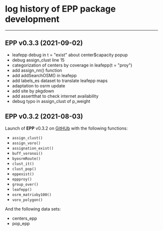 # log history of EPP package development

-------------------------------------------------------

## EPP v0.3.3 (2021-09-02)

  * leafepp debug in t = "exist" about center$capacity popup
  * debug assign_clust line 15
  * categorization of centers by coverage in leafepp(t = "proy")
  * add assign_nn() function
  * add addSearchOSM() in leafepp
  * add labels_es dataset to translate leafepp maps 
  * adaptation to osrm update
  * add site by pkgdown
  * add assertthat to check internet availability
  * debug typo in assign_clust of p_weight

## EPP v0.3.2 (2021-08-03)

Launch of **EPP** v0.3.2 on [GitHUb](https://github.com/RichDeto/EPP) with the following functions:  
  * `assign_clust()`    
  * `assign_voro()`    
  * `assignation_exist()`
  * `buff_voronoi()`
  * `byosrmRoute()`
  * `clust_it()`
  * `clust_pop()`
  * `eppexist()`
  * `eppproy()`
  * `group_over()`
  * `leafepp()`
  * `osrm_matrixby100()`
  * `voro_polygon()`
  
  
And the following data sets:    
  * centers_epp    
  * pop_epp    
